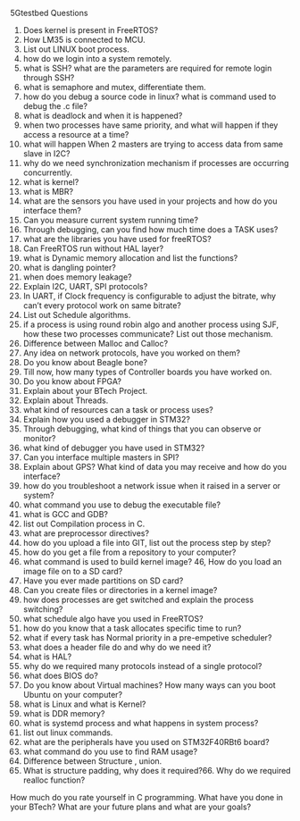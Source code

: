 5Gtestbed Questions
1. Does kernel is present in FreeRTOS?
2. How LM35 is connected to MCU.
3. List out LINUX boot process.
4. how do we login into a system remotely.
5. what is SSH? what are the parameters are required for remote login through SSH?
5. what is semaphore and mutex, differentiate them.
6. how do you debug a source code in linux? what is command used to debug the .c file?
7. what is deadlock and when it is happened?
8. when two processes have same priority, and what will happen if they access a resource at a time? 
9. what will happen When 2 masters are trying to access data from same slave in I2C?
10. why do we need synchronization mechanism if processes are occurring concurrently.
11. what is kernel?
12. what is MBR?
13. what are the sensors you have used in your projects and how do you interface them?
14. Can you measure current system running time?
15. Through debugging, can you find how much time does a TASK uses?
16. what are the libraries you have used for freeRTOS?
17. Can FreeRTOS run without HAL layer?
18. what is Dynamic memory allocation and list the functions?
19. what is dangling pointer?
20. when does memory leakage?
21. Explain I2C, UART, SPI protocols?
22. In UART, if Clock frequency is configurable to adjust the bitrate, why can’t every protocol work on same bitrate?
23. List out Schedule algorithms.
24. if a process is using round robin algo and another process using SJF, how these two processes communicate? List out those mechanism.
25. Difference between Malloc and Calloc?
26. Any idea on network protocols, have you worked on them?
27. Do you know about Beagle bone?
28. Till now, how many types of Controller boards you have worked on.
29. Do you know about FPGA?
30. Explain about your BTech Project.
31. Explain about Threads.
32. what kind of resources can a task or process uses?
33. Explain how you used a debugger in STM32?
34. Through debugging, what kind of things that you can observe or monitor?
35. what kind of debugger you have used in STM32?
36. Can you interface multiple masters in SPI?
37. Explain about GPS? What kind of data you may receive and how do you interface?
38. how do you troubleshoot a network issue when it raised in a server or system?
39. what command you use to debug the executable file?
40. what is GCC and GDB?
41. list out Compilation process in C.
42. what are preprocessor directives?
43. how do you upload a file into GIT, list out the process step by step?
44. how do you get a file from a repository to your computer?
45.  what command is used to build kernel image?
46, How do you load an image file on to a SD card?
47. Have you ever made partitions on SD card?
48. Can you create files or directories in a kernel image?
49. how does processes are get switched and explain the process switching?
50. what schedule algo have you used in FreeRTOS?
51. how do you know that a task allocates specific time to run?
52. what if every task has Normal priority in a pre-empetive scheduler?
53. what does a header file do and why do we need it?
54. what is HAL?
55. why do we required many protocols instead of a single protocol?
56. what does BIOS do?
57. Do you know about Virtual machines? How many ways can you boot Ubuntu on your computer?
58. what is Linux and what is Kernel?
59. what is DDR memory?
60. what is systemd process and what happens in system process?
61. list out linux commands.
62. what are the peripherals have you used on STM32F40RBt6 board?
63. what command do you use to find RAM usage?
64. Difference between Structure , union.
65. What is structure padding, why does it required?66.  Why do we required realloc function?

How much do you rate yourself in C programming.
What have you done in your BTech?
What are your future plans and what are your goals?
